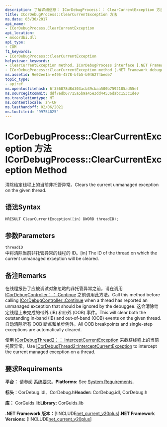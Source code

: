 ```yaml
---
description: 了解详细信息： ICorDebugProcess：： ClearCurrentException 方法
title: ICorDebugProcess::ClearCurrentException 方法
ms.date: 03/30/2017
api_name:
- ICorDebugProcess.ClearCurrentException
api_location:
- mscordbi.dll
api_type:
- COM
f1_keywords:
- ICorDebugProcess::ClearCurrentException
helpviewer_keywords:
- ClearCurrentException method, ICorDebugProcess interface [.NET Framework debugging]
- ICorDebugProcess::ClearCurrentException method [.NET Framework debugging]
ms.assetid: 9e02ee1a-e495-4578-bfb5-b946274bede7
topic_type:
- apiref
ms.openlocfilehash: 6f356078d8d303acb39cbaa500b7592185ad55ef
ms.sourcegitcommit: ddf7edb67715a5b9a45e3dd44536dabc153c1de0
ms.translationtype: MT
ms.contentlocale: zh-CN
ms.lasthandoff: 02/06/2021
ms.locfileid: "99754025"
---
```

# <a name="icordebugprocessclearcurrentexception-method"></a><span data-ttu-id="63dcd-103">ICorDebugProcess::ClearCurrentException 方法</span><span class="sxs-lookup"><span data-stu-id="63dcd-103">ICorDebugProcess::ClearCurrentException Method</span></span>

<span data-ttu-id="63dcd-104">清除给定线程上的当前非托管异常。</span><span class="sxs-lookup"><span data-stu-id="63dcd-104">Clears the current unmanaged exception on the given thread.</span></span>  
  
## <a name="syntax"></a><span data-ttu-id="63dcd-105">语法</span><span class="sxs-lookup"><span data-stu-id="63dcd-105">Syntax</span></span>  
  
```cpp  
HRESULT ClearCurrentException([in] DWORD threadID);  
```  
  
## <a name="parameters"></a><span data-ttu-id="63dcd-106">参数</span><span class="sxs-lookup"><span data-stu-id="63dcd-106">Parameters</span></span>  

 `threadID`  
 <span data-ttu-id="63dcd-107">中将清除当前非托管异常的线程的 ID。</span><span class="sxs-lookup"><span data-stu-id="63dcd-107">[in] The ID of the thread on which the current unmanaged exception will be cleared.</span></span>  
  
## <a name="remarks"></a><span data-ttu-id="63dcd-108">备注</span><span class="sxs-lookup"><span data-stu-id="63dcd-108">Remarks</span></span>  

 <span data-ttu-id="63dcd-109">在线程报告了应被调试对象忽略的非托管异常之前，请在调用 [ICorDebugController：： Continue](icordebugcontroller-continue-method.md) 之前调用此方法。</span><span class="sxs-lookup"><span data-stu-id="63dcd-109">Call this method before calling [ICorDebugController::Continue](icordebugcontroller-continue-method.md) when a thread has reported an unmanaged exception that should be ignored by the debuggee.</span></span> <span data-ttu-id="63dcd-110">这会清除给定线程上未完成的带外 (IB) 和带外 (OOB) 事件。</span><span class="sxs-lookup"><span data-stu-id="63dcd-110">This will clear both the outstanding in-band (IB) and out-of-band (OOB) events on the given thread.</span></span> <span data-ttu-id="63dcd-111">自动清除所有 OOB 断点和单步例外。</span><span class="sxs-lookup"><span data-stu-id="63dcd-111">All OOB breakpoints and single-step exceptions are automatically cleared.</span></span>  
  
 <span data-ttu-id="63dcd-112">使用 [ICorDebugThread2：： InterceptCurrentException](icordebugthread2-interceptcurrentexception-method.md) 来截获线程上的当前托管异常。</span><span class="sxs-lookup"><span data-stu-id="63dcd-112">Use [ICorDebugThread2::InterceptCurrentException](icordebugthread2-interceptcurrentexception-method.md) to intercept the current managed exception on a thread.</span></span>  
  
## <a name="requirements"></a><span data-ttu-id="63dcd-113">要求</span><span class="sxs-lookup"><span data-stu-id="63dcd-113">Requirements</span></span>  

 <span data-ttu-id="63dcd-114">**平台：** 请参阅 [系统要求](../../get-started/system-requirements.md)。</span><span class="sxs-lookup"><span data-stu-id="63dcd-114">**Platforms:** See [System Requirements](../../get-started/system-requirements.md).</span></span>  
  
 <span data-ttu-id="63dcd-115">**标头**：CorDebug.idl、CorDebug.h</span><span class="sxs-lookup"><span data-stu-id="63dcd-115">**Header:** CorDebug.idl, CorDebug.h</span></span>  
  
 <span data-ttu-id="63dcd-116">**库：** CorGuids.lib</span><span class="sxs-lookup"><span data-stu-id="63dcd-116">**Library:** CorGuids.lib</span></span>  
  
 <span data-ttu-id="63dcd-117">**.NET Framework 版本：**[!INCLUDE[net_current_v20plus](../../../../includes/net-current-v20plus-md.md)]</span><span class="sxs-lookup"><span data-stu-id="63dcd-117">**.NET Framework Versions:** [!INCLUDE[net_current_v20plus](../../../../includes/net-current-v20plus-md.md)]</span></span>
